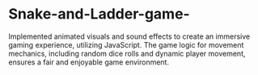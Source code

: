 # Snake-and-Ladder-game-
Implemented animated visuals and sound effects to create an immersive gaming experience, utilizing JavaScript. The game logic for movement mechanics, including random dice rolls and dynamic player movement, ensures a fair and enjoyable game environment.
